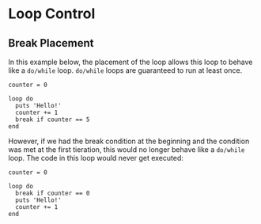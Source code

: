 # Loop Control

## Break Placement
In this example below, the placement of the loop allows this loop to behave like a `do/while` loop. `do/while` loops are guaranteed to run at least once. 

```
counter = 0

loop do
  puts 'Hello!'
  counter += 1
  break if counter == 5
end
```

However, if we had the break condition at the beginning and the condition was met at the first tieration, this would no longer behave like a `do/while` loop. The code in this loop would never get executed:
```
counter = 0

loop do
  break if counter == 0
  puts 'Hello!'
  counter += 1
end
```